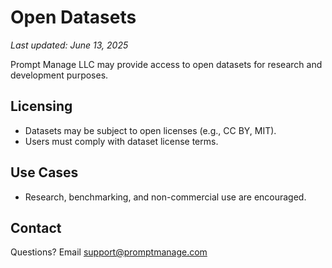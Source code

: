 # Open Datasets

_Last updated: June 13, 2025_

Prompt Manage LLC may provide access to open datasets for research and development purposes.

## Licensing
- Datasets may be subject to open licenses (e.g., CC BY, MIT).
- Users must comply with dataset license terms.

## Use Cases
- Research, benchmarking, and non-commercial use are encouraged.

## Contact
Questions? Email [support@promptmanage.com](mailto:support@promptmanage.com) 